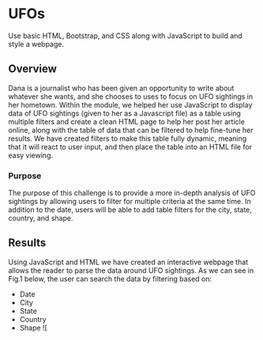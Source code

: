 # UFOs
Use basic HTML, Bootstrap, and CSS along with JavaScript to build and style a webpage.
## Overview
Dana is a journalist who has been given an opportunity to write about whatever she wants, and she chooses to uses to focus on UFO sightings in her hometown. Within the module, we helped her use JavaScript to display data of UFO sightings (given to her as a Javascript file) as a table using multiple filters and create a clean HTML page to help her post her article online, along with the table of data that can be filtered to help fine-tune her results. We have created filters to make this table fully dynamic, meaning that it will react to user input, and then place the table into an HTML file for easy viewing. 
### Purpose
The purpose of this challenge is to provide a more in-depth analysis of UFO sightings by allowing users to filter for multiple criteria at the same time. In addition to the date, users will be able to add table filters for the city, state, country, and shape. 

## Results
Using JavaScript and HTML we have created an interactive webpage that allows the reader to parse the data around UFO sightings. As we can see in Fig.1 below, the user can search the data by filtering based on: 
- Date 
- City 
- State 
- Country
- Shape 
![
